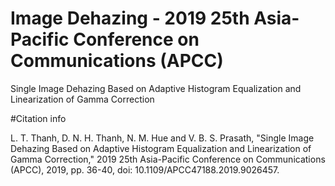 # Image Dehazing - 2019 25th Asia-Pacific Conference on Communications (APCC)
Single Image Dehazing Based on Adaptive Histogram Equalization and Linearization of Gamma Correction

#Citation info

L. T. Thanh, D. N. H. Thanh, N. M. Hue and V. B. S. Prasath, "Single Image Dehazing Based on Adaptive Histogram Equalization and Linearization of Gamma Correction," 2019 25th Asia-Pacific Conference on Communications (APCC), 2019, pp. 36-40, doi: 10.1109/APCC47188.2019.9026457.
